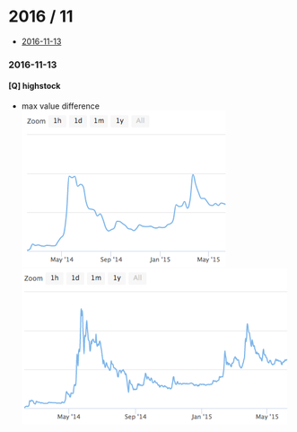 2016 / 11
==========
 - [2016-11-13](#2016-11-13)


### 2016-11-13
#### [Q] highstock
 - max value difference
![image](./pics/highchart-01.png)
![image](./pics/highchart-02.png)
